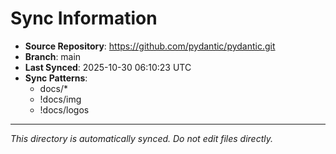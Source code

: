 # Sync Information

- **Source Repository**: https://github.com/pydantic/pydantic.git
- **Branch**: main
- **Last Synced**: 2025-10-30 06:10:23 UTC
- **Sync Patterns**:
  - docs/*
  - !docs/img
  - !docs/logos

---
*This directory is automatically synced. Do not edit files directly.*
